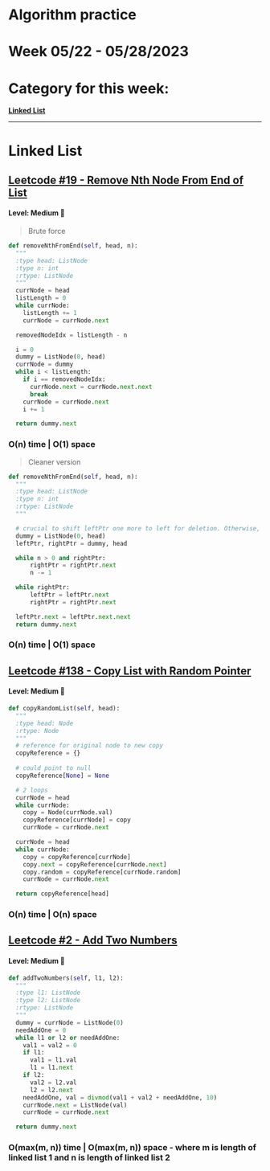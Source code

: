 # Algorithm practice

# Week 05/22 - 05/28/2023


# Category for this week:
**[Linked List](#linked-list)**<br>

---

# Linked List

## [Leetcode #19 - Remove Nth Node From End of List](https://leetcode.com/problems/remove-nth-node-from-end-of-list/)

#### Level: Medium 📘

> Brute force

```python
def removeNthFromEnd(self, head, n):
  """
  :type head: ListNode
  :type n: int
  :rtype: ListNode
  """
  currNode = head
  listLength = 0
  while currNode:
    listLength += 1
    currNode = currNode.next

  removedNodeIdx = listLength - n

  i = 0
  dummy = ListNode(0, head)
  currNode = dummy
  while i < listLength:
    if i == removedNodeIdx:
      currNode.next = currNode.next.next            
      break
    currNode = currNode.next
    i += 1

  return dummy.next
```

### O(n) time | O(1) space

> Cleaner version

```python
def removeNthFromEnd(self, head, n):
  """
  :type head: ListNode
  :type n: int
  :rtype: ListNode
  """

  # crucial to shift leftPtr one more to left for deletion. Otherwise, leftPtr will end up on deleted node; we want to be on one node before it
  dummy = ListNode(0, head)
  leftPtr, rightPtr = dummy, head

  while n > 0 and rightPtr:
      rightPtr = rightPtr.next
      n -= 1

  while rightPtr:
      leftPtr = leftPtr.next
      rightPtr = rightPtr.next

  leftPtr.next = leftPtr.next.next
  return dummy.next
```

### O(n) time | O(1) space


## [Leetcode #138 - Copy List with Random Pointer](https://leetcode.com/problems/copy-list-with-random-pointer/)

#### Level: Medium 📘

```python
def copyRandomList(self, head):
  """
  :type head: Node
  :rtype: Node
  """
  # reference for original node to new copy
  copyReference = {}
  
  # could point to null 
  copyReference[None] = None

  # 2 loops
  currNode = head
  while currNode:
    copy = Node(currNode.val)
    copyReference[currNode] = copy
    currNode = currNode.next

  currNode = head
  while currNode:
    copy = copyReference[currNode]
    copy.next = copyReference[currNode.next]
    copy.random = copyReference[currNode.random]
    currNode = currNode.next

  return copyReference[head]
```

### O(n) time | O(n) space

## [Leetcode #2 - Add Two Numbers](https://leetcode.com/problems/add-two-numbers/)

#### Level: Medium 📘

```python
def addTwoNumbers(self, l1, l2):
  """
  :type l1: ListNode
  :type l2: ListNode
  :rtype: ListNode
  """
  dummy = currNode = ListNode(0)
  needAddOne = 0
  while l1 or l2 or needAddOne:
    val1 = val2 = 0
    if l1:
      val1 = l1.val
      l1 = l1.next
    if l2:
      val2 = l2.val
      l2 = l2.next
    needAddOne, val = divmod(val1 + val2 + needAddOne, 10)
    currNode.next = ListNode(val)
    currNode = currNode.next

  return dummy.next
```

### O(max(m, n)) time | O(max(m, n)) space - where m is length of linked list 1 and n is length of linked list 2

